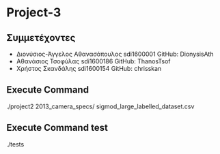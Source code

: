 # Project-3

## Συμμετέχοντες

* Διονύσιος-Άγγελος Αθανασόπουλος sdi1600001   GitHub: DionysisAth 
* Αθανάσιος Τσοφύλας sdi1600186                GitHub: ThanosTsof 
* Χρήστος Σκανδάλης sdi1600154                 GitHub: chrisskan 


## Execute Command
./project2 2013_camera_specs/ sigmod_large_labelled_dataset.csv

## Execute Command test
./tests
